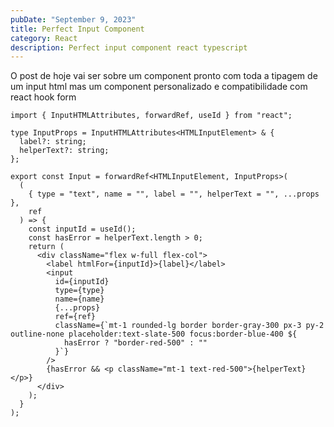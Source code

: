 ```yaml
---
pubDate: "September 9, 2023"
title: Perfect Input Component
category: React
description: Perfect input component react typescript
---
```


O post de hoje vai ser sobre um component pronto com toda a tipagem de um input html mas um component personalizado e compatibilidade com react hook form

```tsx
import { InputHTMLAttributes, forwardRef, useId } from "react";

type InputProps = InputHTMLAttributes<HTMLInputElement> & {
  label?: string;
  helperText?: string;
};

export const Input = forwardRef<HTMLInputElement, InputProps>(
  (
    { type = "text", name = "", label = "", helperText = "", ...props },
    ref
  ) => {
    const inputId = useId();
    const hasError = helperText.length > 0;
    return (
      <div className="flex w-full flex-col">
        <label htmlFor={inputId}>{label}</label>
        <input
          id={inputId}
          type={type}
          name={name}
          {...props}
          ref={ref}
          className={`mt-1 rounded-lg border border-gray-300 px-3 py-2 outline-none placeholder:text-slate-500 focus:border-blue-400 ${
            hasError ? "border-red-500" : ""
          }`}
        />
        {hasError && <p className="mt-1 text-red-500">{helperText}</p>}
      </div>
    );
  }
);
```
